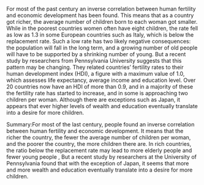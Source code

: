  For most of the past century an inverse correlation between human fertility and economic development has been found. This means that as a country got richer, the average number of children born to each woman got smaller. While in the poorest countries women often have eight children, the rate fell as low as 1.3 in some European countries such as Italy, which is below the replacement rate. Such a low rate has two likely negative consequences: the population will fall in the long term, and a growing number of old people will have to be supported by a shrinking number of young. But a recent study by researchers from Pennsylvania University suggests that this pattern may be changing. They related countries’ fertility rates to their human development index (HDI), a figure with a maximum value of 1.0, which assesses life expectancy, average income and education level. Over 20 countries now have an HDI of more than 0.9, and in a majority of these the fertility rate has started to increase, and in some is approaching two children per woman. Although there are exceptions such as Japan, it appears that ever higher levels of wealth and education eventually translate into a desire for more children. 

Summary:For most of the last century, people found an inverse correlation between human fertility and economic development. It means that the richer the country, the fewer the average number of children per woman, and the poorer the country, the more children there are. In rich countries, the ratio below the replacement rate may lead to more elderly people and fewer young people , But a recent study by researchers at the University of Pennsylvania found that with the exception of Japan, it seems that more and more wealth and education eventually translate into a desire for more children.


